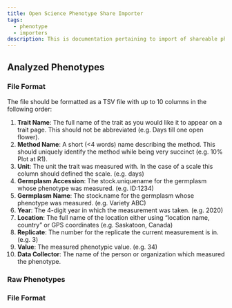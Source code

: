 ```yaml
---
title: Open Science Phenotype Share Importer
tags:
  - phenotype
  - importers
description: This is documentation pertaining to import of shareable phenotypic data into the Chado database.
---
```

## Analyzed Phenotypes 

### File Format
The file should be formatted as a TSV file with up to 10 columns in the following order:
1. **Trait Name**: The full name of the trait as you would like it to appear on a trait page. This should not be abbreviated (e.g. Days till one open flower).
2. **Method Name**: A short (<4 words) name describing the method. This should uniquely identify the method while being very succinct (e.g. 10% Plot at R1).
3. **Unit**: The unit the trait was measured with. In the case of a scale this column should defined the scale. (e.g. days)
4. **Germplasm Accession**: The stock.uniquename for the germplasm whose phenotype was measured. (e.g. ID:1234)
5. **Germplasm Name**: The stock.name for the germplasm whose phenotype was measured. (e.g. Variety ABC)
6. **Year**: The 4-digit year in which the measurement was taken. (e.g. 2020)
7. **Location**: The full name of the location either using “location name, country” or GPS coordinates (e.g. Saskatoon, Canada)
8. **Replicate**: The number for the replicate the current measurement is in. (e.g. 3)
9. **Value**: The measured phenotypic value. (e.g. 34)
10. **Data Collector**: The name of the person or organization which measured the phenotype.

### Raw Phenotypes

### File Format
